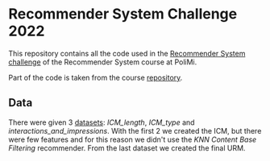# Recommender System Challenge 2022

This repository contains all the code used in the [Recommender System challenge](https://www.kaggle.com/competitions/recommender-system-2022-challenge-polimi) of the Recommender System course at PoliMi.


Part of the code is taken from the course [repository](https://github.com/MaurizioFD/RecSys_Course_AT_PoliMi).


## Data

There were given 3 [datasets](https://github.com/alecontuIT/rec_sys_challenge/tree/main/data): *ICM_length*, *ICM_type* and *interactions_and_impressions*.
With the first 2 we created the ICM, but there were few features and for this reason we didn't use the *KNN Content Base Filtering* recommender. From the last dataset we created the final URM.
